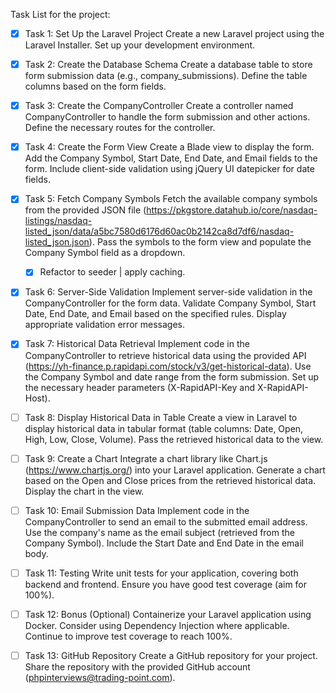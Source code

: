 Task List for the project:

- [x] Task 1: Set Up the Laravel Project
Create a new Laravel project using the Laravel Installer.
Set up your development environment.

- [x] Task 2: Create the Database Schema
Create a database table to store form submission data (e.g., company_submissions).
Define the table columns based on the form fields.


- [x] Task 3: Create the CompanyController
Create a controller named CompanyController to handle the form submission and other actions.
Define the necessary routes for the controller.

- [x] Task 4: Create the Form View
Create a Blade view to display the form.
Add the Company Symbol, Start Date, End Date, and Email fields to the form.
Include client-side validation using jQuery UI datepicker for date fields.

- [x] Task 5: Fetch Company Symbols
Fetch the available company symbols from the provided JSON file (https://pkgstore.datahub.io/core/nasdaq-listings/nasdaq-listed_json/data/a5bc7580d6176d60ac0b2142ca8d7df6/nasdaq-listed_json.json).
Pass the symbols to the form view and populate the Company Symbol field as a dropdown.
    - [x] Refactor to seeder | apply caching.

- [x] Task 6: Server-Side Validation
Implement server-side validation in the CompanyController for the form data.
Validate Company Symbol, Start Date, End Date, and Email based on the specified rules.
Display appropriate validation error messages.

- [x] Task 7: Historical Data Retrieval
Implement code in the CompanyController to retrieve historical data using the provided API (https://yh-finance.p.rapidapi.com/stock/v3/get-historical-data).
Use the Company Symbol and date range from the form submission.
Set up the necessary header parameters (X-RapidAPI-Key and X-RapidAPI-Host).

- [ ] Task 8: Display Historical Data in Table
Create a view in Laravel to display historical data in tabular format (table columns: Date, Open, High, Low, Close, Volume).
Pass the retrieved historical data to the view.

- [ ] Task 9: Create a Chart
Integrate a chart library like Chart.js (https://www.chartjs.org/) into your Laravel application.
Generate a chart based on the Open and Close prices from the retrieved historical data.
Display the chart in the view.

- [ ] Task 10: Email Submission Data
Implement code in the CompanyController to send an email to the submitted email address.
Use the company's name as the email subject (retrieved from the Company Symbol).
Include the Start Date and End Date in the email body.

- [ ] Task 11: Testing
Write unit tests for your application, covering both backend and frontend.
Ensure you have good test coverage (aim for 100%).

- [ ] Task 12: Bonus (Optional)
Containerize your Laravel application using Docker.
Consider using Dependency Injection where applicable.
Continue to improve test coverage to reach 100%.

- [ ] Task 13: GitHub Repository
Create a GitHub repository for your project.
Share the repository with the provided GitHub account (phpinterviews@trading-point.com).